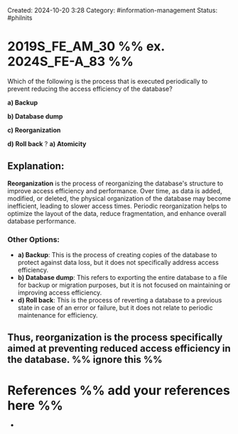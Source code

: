 Created: 2024-10-20 3:28
Category: #information-management 
Status: #philnits



# 2019S_FE_AM_30 %% ex. 2024S_FE-A_83 %%

Which of the following is the process that is executed periodically to prevent reducing the access efficiency of the database? 

**a) Backup** 

**b) Database dump** 

**c) Reorganization** 

**d) Roll back**
?
**a) Atomicity** 
## **Explanation:**

**Reorganization** is the process of reorganizing the database's structure to improve access efficiency and performance. Over time, as data is added, modified, or deleted, the physical organization of the database may become inefficient, leading to slower access times. Periodic reorganization helps to optimize the layout of the data, reduce fragmentation, and enhance overall database performance.

### Other Options:

- **a) Backup**: This is the process of creating copies of the database to protect against data loss, but it does not specifically address access efficiency.
- **b) Database dump**: This refers to exporting the entire database to a file for backup or migration purposes, but it is not focused on maintaining or improving access efficiency.
- **d) Roll back**: This is the process of reverting a database to a previous state in case of an error or failure, but it does not relate to periodic maintenance for efficiency.

Thus, **reorganization** is the process specifically aimed at preventing reduced access efficiency in the database.
%% ignore this %%
---









# References %% add your references here %%
- 
